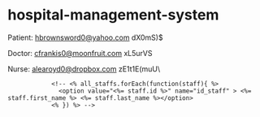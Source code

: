 # hospital-management-system

Patient:
hbrownsword0@yahoo.com
dX0mS)$

Doctor:
cfrankis0@moonfruit.com
xL5urVS

Nurse:
alearoyd0@dropbox.com
zE1t1E(muU\

                <!-- <% all_staffs.forEach(function(staff){ %>
                  <option value="<%= staff.id %>" name="id_staff" > <%= staff.first_name %> <%= staff.last_name %></option>
                <% }) %> -->